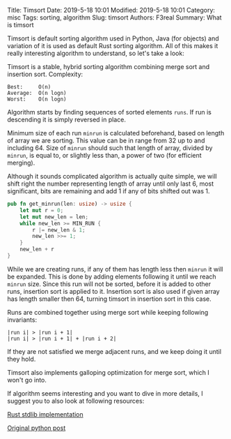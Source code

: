 Title: Timsort
Date: 2019-5-18 10:01
Modified: 2019-5-18 10:01
Category: misc
Tags: sorting, algorithm
Slug: timsort
Authors: F3real
Summary: What is timsort



Timsort is default sorting algorithm used in Python, Java (for objects) and variation of it is used as default Rust sorting algorithm. All of this makes it really interesting algorithm to understand, so let's take a look:

Timsort is a stable, hybrid sorting algorithm combining merge sort and insertion sort. Complexity:

~~~text
Best:     O(n)
Average:  O(n logn)
Worst:    O(n logn)
~~~

Algorithm starts by finding sequences of sorted elements `runs`. If run is descending it is simply reversed in place. 

Minimum size of each run `minrun` is calculated beforehand, based on length of array we are sorting. This value can be in range from 32 up to and including 64. Size of `minrun` should such that length of array, divided by `minrun`, is equal to, or slightly less than, a power of two (for efficient merging).

Although it sounds complicated algorithm is actually quite simple, we will shift right the number representing length of array until only last 6, most significant, bits are remaining and add 1 if any of bits shifted out was 1.

~~~rust
pub fn get_minrun(len: usize) -> usize {
    let mut r = 0;
    let mut new_len = len;
    while new_len >= MIN_RUN {
        r |= new_len & 1;
        new_len >>= 1;
    }
    new_len + r
}
~~~

While we are creating runs, if any of them has length less then `minrun` it will be expanded. This is done by adding elements following it until we reach `minrun` size. Since this run will not be sorted, before it is added to other runs, insertion sort is applied to it. Insertion sort is also used if given array has length smaller then 64, turning timsort in insertion sort in this case.

Runs are combined together using merge sort while keeping following invariants:
~~~text
|run i| > |run i + 1|
|run i| > |run i + 1| + |run i + 2|
~~~

If they are not satisfied we merge adjacent runs, and we keep doing it until they hold.

Timsort also implements galloping optimization for merge sort, which I won't go into.

If algorithm seems interesting and you want to dive in more details, I suggest you to also look at following resources:

[Rust stdlib implementation](https://github.com/rust-lang/rust/blob/07133ac70cca85b2f91aedb76a21ece524bc0cb4/src/liballoc/slice.rs)

[Original python post](https://svn.python.org/projects/python/trunk/Objects/listsort.txt)